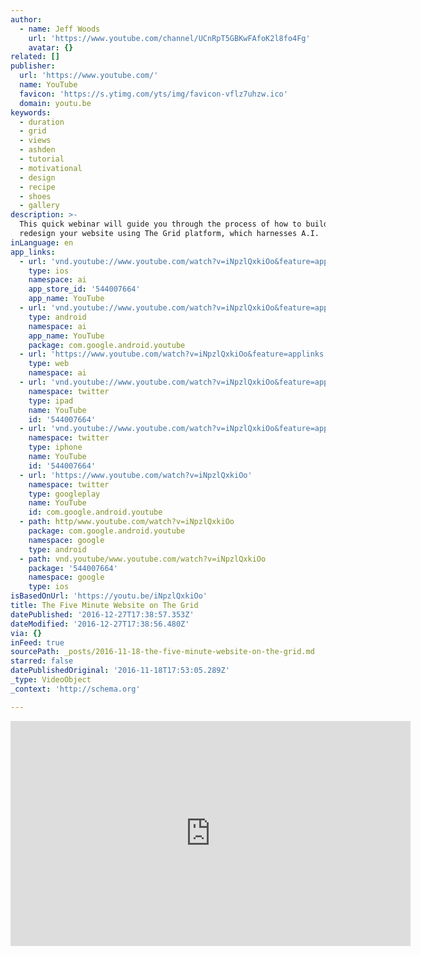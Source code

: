 ```yaml
---
author:
  - name: Jeff Woods
    url: 'https://www.youtube.com/channel/UCnRpT5GBKwFAfoK2l8fo4Fg'
    avatar: {}
related: []
publisher:
  url: 'https://www.youtube.com/'
  name: YouTube
  favicon: 'https://s.ytimg.com/yts/img/favicon-vflz7uhzw.ico'
  domain: youtu.be
keywords:
  - duration
  - grid
  - views
  - ashden
  - tutorial
  - motivational
  - design
  - recipe
  - shoes
  - gallery
description: >-
  This quick webinar will guide you through the process of how to build and
  redesign your website using The Grid platform, which harnesses A.I.
inLanguage: en
app_links:
  - url: 'vnd.youtube://www.youtube.com/watch?v=iNpzlQxkiOo&feature=applinks'
    type: ios
    namespace: ai
    app_store_id: '544007664'
    app_name: YouTube
  - url: 'vnd.youtube://www.youtube.com/watch?v=iNpzlQxkiOo&feature=applinks'
    type: android
    namespace: ai
    app_name: YouTube
    package: com.google.android.youtube
  - url: 'https://www.youtube.com/watch?v=iNpzlQxkiOo&feature=applinks'
    type: web
    namespace: ai
  - url: 'vnd.youtube://www.youtube.com/watch?v=iNpzlQxkiOo&feature=applinks'
    namespace: twitter
    type: ipad
    name: YouTube
    id: '544007664'
  - url: 'vnd.youtube://www.youtube.com/watch?v=iNpzlQxkiOo&feature=applinks'
    namespace: twitter
    type: iphone
    name: YouTube
    id: '544007664'
  - url: 'https://www.youtube.com/watch?v=iNpzlQxkiOo'
    namespace: twitter
    type: googleplay
    name: YouTube
    id: com.google.android.youtube
  - path: http/www.youtube.com/watch?v=iNpzlQxkiOo
    package: com.google.android.youtube
    namespace: google
    type: android
  - path: vnd.youtube/www.youtube.com/watch?v=iNpzlQxkiOo
    package: '544007664'
    namespace: google
    type: ios
isBasedOnUrl: 'https://youtu.be/iNpzlQxkiOo'
title: The Five Minute Website on The Grid
datePublished: '2016-12-27T17:38:57.353Z'
dateModified: '2016-12-27T17:38:56.480Z'
via: {}
inFeed: true
sourcePath: _posts/2016-11-18-the-five-minute-website-on-the-grid.md
starred: false
datePublishedOriginal: '2016-11-18T17:53:05.289Z'
_type: VideoObject
_context: 'http://schema.org'

---
```

<iframe src="https://cdn.embedly.com/widgets/media.html?src=https%3A%2F%2Fwww.youtube.com%2Fembed%2FiNpzlQxkiOo%3Ffeature%3Doembed&amp;url=http%3A%2F%2Fwww.youtube.com%2Fwatch%3Fv%3DiNpzlQxkiOo&amp;image=https%3A%2F%2Fi.ytimg.com%2Fvi%2FiNpzlQxkiOo%2Fhqdefault.jpg&amp;key=b7d04c9b404c499eba89ee7072e1c4f7&amp;type=text%2Fhtml&amp;schema=youtube" width="640" height="360" scrolling="no" frameborder="0" allowfullscreen="" style=""></iframe>